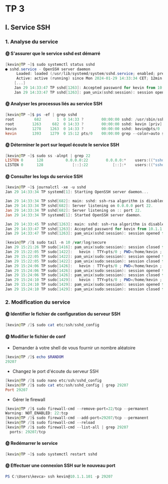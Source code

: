 # TP 3

## I. Service SSH

### 1. Analyse du service

#### 🌞 S'assurer que le service sshd est démarré

```powershell
[kevin@TP ~]$ sudo systemctl status sshd
● sshd.service - OpenSSH server daemon
     Loaded: loaded (/usr/lib/systemd/system/sshd.service; enabled; preset: enabled)
     Active: active (running) since Mon 2024-01-29 14:33:34 CET; 12min ago
    [...]
    Jan 29 14:33:47 TP sshd[1263]: Accepted password for kevin from 10.1.1.1 port 59386 ssh2
    Jan 29 14:33:47 TP sshd[1263]: pam_unix(sshd:session): session opened for user kevin(uid=1000) by (uid=0)
```

#### 🌞 Analyser les processus liés au service SSH

```powershell
[kevin@TP ~]$ ps -ef | grep sshd
root         682       1  0 14:33 ?        00:00:00 sshd: /usr/sbin/sshd -D [listener] 0 of 10-100 startups
root        1263     682  0 14:33 ?        00:00:00 sshd: kevin [priv]
kevin       1278    1263  0 14:33 ?        00:00:00 sshd: kevin@pts/0
kevin       1393    1279  0 15:12 pts/0    00:00:00 grep --color=auto sshd
```

#### 🌞 Déterminer le port sur lequel écoute le service SSH

```powershell
[kevin@TP ~]$ sudo ss -alnpt | grep 22
LISTEN 0      128          0.0.0.0:22        0.0.0.0:*    users:(("sshd",pid=682,fd=3))
LISTEN 0      128             [::]:22           [::]:*    users:(("sshd",pid=682,fd=4))
```

#### 🌞 Consulter les logs du service SSH

```powershell
[kevin@TP ~]$ journalctl -xe -u sshd
Jan 29 14:33:34 TP systemd[1]: Starting OpenSSH server daemon...

Jan 29 14:33:34 TP sshd[682]: main: sshd: ssh-rsa algorithm is disabled
Jan 29 14:33:34 TP sshd[682]: Server listening on 0.0.0.0 port 22.
Jan 29 14:33:34 TP sshd[682]: Server listening on :: port 22.
Jan 29 14:33:34 TP systemd[1]: Started OpenSSH server daemon.

Jan 29 14:33:45 TP sshd[1263]: main: sshd: ssh-rsa algorithm is disabled
Jan 29 14:33:47 TP sshd[1263]: Accepted password for kevin from 10.1.1.1 port 59386 ssh2
Jan 29 14:33:47 TP sshd[1263]: pam_unix(sshd:session): session opened for user kevin(uid=1000) by (uid=0)
```

```powershell
[kevin@TP /]$ sudo tail -n 10 /var/log/secure
Jan 29 15:21:26 TP sudo[1416]: pam_unix(sudo:session): session closed for user root
Jan 29 15:22:05 TP sudo[1422]:   kevin : TTY=pts/0 ; PWD=/home/kevin ; USER=root ; COMMAND=/bin/journalctl
Jan 29 15:22:05 TP sudo[1422]: pam_unix(sudo:session): session opened for user root(uid=0) by kevin(uid=1000)
Jan 29 15:22:05 TP sudo[1422]: pam_unix(sudo:session): session closed for user root
Jan 29 15:24:06 TP sudo[1426]:   kevin : TTY=pts/0 ; PWD=/home/kevin ; USER=root ; COMMAND=/bin/journalctl sshd
Jan 29 15:24:06 TP sudo[1426]: pam_unix(sudo:session): session opened for user root(uid=0) by kevin(uid=1000)
Jan 29 15:24:06 TP sudo[1426]: pam_unix(sudo:session): session closed for user root
Jan 29 15:24:10 TP sudo[1429]:   kevin : TTY=pts/0 ; PWD=/home/kevin ; USER=root ; COMMAND=/bin/journalctl ssh
Jan 29 15:24:10 TP sudo[1429]: pam_unix(sudo:session): session opened for user root(uid=0) by kevin(uid=1000)
Jan 29 15:24:10 TP sudo[1429]: pam_unix(sudo:session): session closed for user root
```
### 2. Modification du service

#### 🌞 Identifier le fichier de configuration du serveur SSH

```powershell
[kevin@TP /]$ sudo cat etc/ssh/sshd_config
```

#### 🌞 Modifier le fichier de conf

- Demander à votre shell de vous fournir un nombre aléatoire

```powershell
[kevin@TP /]$ echo $RANDOM
29207
```

- Changez le port d'écoute du serveur SSH

```powershell
[kevin@TP /]$ sudo nano etc/ssh/sshd_config
[kevin@TP /]$ sudo cat etc/ssh/sshd_config | grep 29207
Port 29207
```

- Gérer le firewall

```powershell
[kevin@TP /]$ sudo firewall-cmd --remove-port=22/tcp --permanent
Warning: NOT_ENABLED: 22:tcp
[kevin@TP /]$ sudo firewall-cmd --add-port=29207/tcp --permanent
[kevin@TP /]$ sudo firewall-cmd --reload
[kevin@TP /]$ sudo firewall-cmd --list-all | grep 29207
  ports: 29207/tcp
```
#### 🌞 Redémarrer le service

```powershell
[kevin@TP ~]$ sudo systemctl restart sshd
```

#### 🌞 Effectuer une connexion SSH sur le nouveau port

```powershell
PS C:\Users\kevca> ssh kevin@10.1.1.101 -p 29207
```

